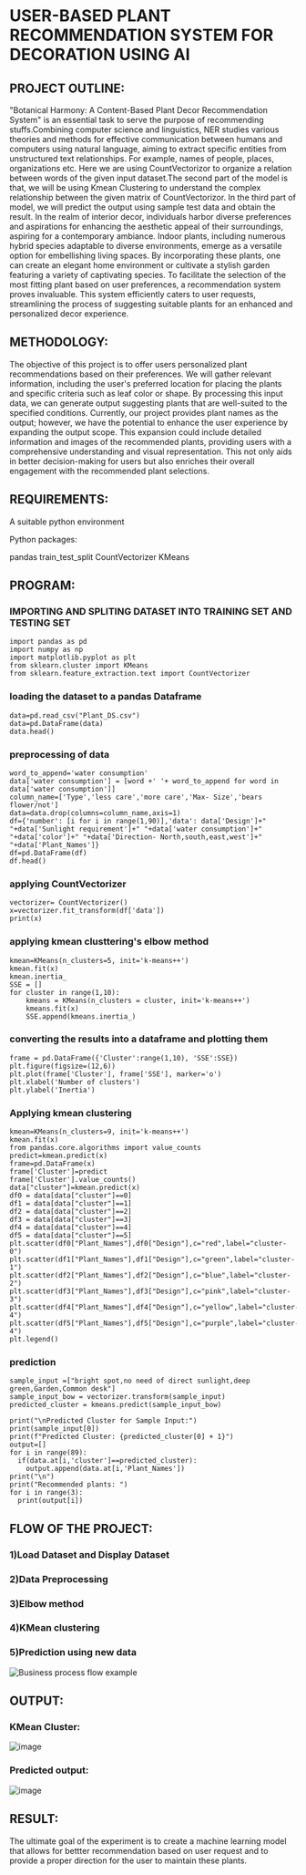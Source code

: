 # USER-BASED PLANT RECOMMENDATION SYSTEM FOR DECORATION USING AI
## PROJECT OUTLINE:
"Botanical Harmony: A Content-Based Plant Decor Recommendation System" is an essential task to serve the purpose of recommending stuffs.Combining computer science and linguistics, NER studies various theories and methods for effective communication between humans and computers using natural language, aiming to extract specific entities from unstructured text relationships.
For example, names of people, places, organizations etc.
Here we are using CountVectorizor to organize a relation between words of the given input dataset.The second part of the model is that, we will be using Kmean Clustering to understand the complex relationship between the given matrix of CountVectorizor. In the third part of model, we will predict the output using sample test data and obtain the result.
In the realm of interior decor, individuals harbor diverse preferences and aspirations for enhancing the aesthetic appeal of their surroundings, aspiring for a contemporary ambiance. Indoor plants, including numerous hybrid species adaptable to diverse environments, emerge as a versatile option for embellishing living spaces. By incorporating these plants, one can create an elegant home environment or cultivate a stylish garden featuring a variety of captivating species. To facilitate the selection of the most fitting plant based on user preferences, a recommendation system proves invaluable. This system efficiently caters to user requests, streamlining the process of suggesting suitable plants for an enhanced and personalized decor experience.

## METHODOLOGY:
The objective of this project is to offer users personalized plant recommendations based on their preferences. We will gather relevant information, including the user's preferred location for placing the plants and specific criteria such as leaf color or shape. By processing this input data, we can generate output suggesting plants that are well-suited to the specified conditions. Currently, our project provides plant names as the output; however, we have the potential to enhance the user experience by expanding the output scope. This expansion could include detailed information and images of the recommended plants, providing users with a comprehensive understanding and visual representation. This not only aids in better decision-making for users but also enriches their overall engagement with the recommended plant selections.


## REQUIREMENTS:
A suitable python environment

Python packages:

pandas
train_test_split
CountVectorizer
KMeans

## PROGRAM:
### IMPORTING AND SPLITING DATASET INTO TRAINING SET AND TESTING SET
```
import pandas as pd
import numpy as np
import matplotlib.pyplot as plt
from sklearn.cluster import KMeans
from sklearn.feature_extraction.text import CountVectorizer
```
### loading the dataset to a pandas Dataframe
```
data=pd.read_csv("Plant_DS.csv")
data=pd.DataFrame(data)
data.head()
```
### preprocessing of data
```
word_to_append='water consumption'
data['water consumption'] = [word +' '+ word_to_append for word in data['water consumption']]
column_name=['Type','less care','more care','Max- Size','bears flower/not']
data=data.drop(columns=column_name,axis=1)
df={'number': [i for i in range(1,90)],'data': data['Design']+" "+data['Sunlight requirement']+" "+data['water consumption']+" "+data['color']+" "+data['Direction- North,south,east,west']+" "+data['Plant_Names']}
df=pd.DataFrame(df)
df.head()
```
### applying CountVectorizer
```
vectorizer= CountVectorizer()
x=vectorizer.fit_transform(df['data'])
print(x)
```
### applying kmean clusttering's elbow method
```
kmean=KMeans(n_clusters=5, init='k-means++')
kmean.fit(x)
kmean.inertia_
SSE = []
for cluster in range(1,10):
    kmeans = KMeans(n_clusters = cluster, init='k-means++')
    kmeans.fit(x)
    SSE.append(kmeans.inertia_)
```
### converting the results into a dataframe and plotting them
```
frame = pd.DataFrame({'Cluster':range(1,10), 'SSE':SSE})
plt.figure(figsize=(12,6))
plt.plot(frame['Cluster'], frame['SSE'], marker='o')
plt.xlabel('Number of clusters')
plt.ylabel('Inertia')
```
### Applying kmean clustering
```
kmean=KMeans(n_clusters=9, init='k-means++')
kmean.fit(x)
from pandas.core.algorithms import value_counts
predict=kmean.predict(x)
frame=pd.DataFrame(x)
frame['Cluster']=predict
frame['Cluster'].value_counts()
data["cluster"]=kmean.predict(x)
df0 = data[data["cluster"]==0]
df1 = data[data["cluster"]==1]
df2 = data[data["cluster"]==2]
df3 = data[data["cluster"]==3]
df4 = data[data["cluster"]==4]
df5 = data[data["cluster"]==5]
plt.scatter(df0["Plant_Names"],df0["Design"],c="red",label="cluster-0")
plt.scatter(df1["Plant_Names"],df1["Design"],c="green",label="cluster-1")
plt.scatter(df2["Plant_Names"],df2["Design"],c="blue",label="cluster-2")
plt.scatter(df3["Plant_Names"],df3["Design"],c="pink",label="cluster-3")
plt.scatter(df4["Plant_Names"],df4["Design"],c="yellow",label="cluster-4")
plt.scatter(df5["Plant_Names"],df5["Design"],c="purple",label="cluster-4")
plt.legend()
```
### prediction 
```
sample_input =["bright spot,no need of direct sunlight,deep green,Garden,Common desk"]
sample_input_bow = vectorizer.transform(sample_input)
predicted_cluster = kmeans.predict(sample_input_bow)

print("\nPredicted Cluster for Sample Input:")
print(sample_input[0])
print(f"Predicted Cluster: {predicted_cluster[0] + 1}")
output=[]
for i in range(89):
  if(data.at[i,'cluster']==predicted_cluster):
    output.append(data.at[i,'Plant_Names'])
print("\n")
print("Recommended plants: ")
for i in range(3):
  print(output[i])
```
## FLOW OF THE PROJECT:
### 1)Load Dataset and Display Dataset
### 2)Data Preprocessing 
### 3)Elbow method
### 4)KMean clustering
### 5)Prediction using new data

![Business process flow example](https://github.com/gpavithra673/USER-BASED-PLANT-RECOMMENDATION-SYSTEM-USING-AI/assets/93427264/a746e1b4-d449-4f77-98a3-52c305834864)

## OUTPUT:
### KMean Cluster:
![image](https://github.com/gpavithra673/USER-BASED-PLANT-RECOMMENDATION-SYSTEM-USING-AI/assets/93427264/54645bed-e436-4914-8b72-b0b588f35f81)
### Predicted output:
![image](https://github.com/gpavithra673/USER-BASED-PLANT-RECOMMENDATION-SYSTEM-USING-AI/assets/93427264/249bb904-0030-477c-8426-1723677cf2c2)

## RESULT:
The ultimate goal of the experiment is to create a machine learning model that allows for bettter recommendation based on user request and to provide a proper direction for the user to maintain these plants.
